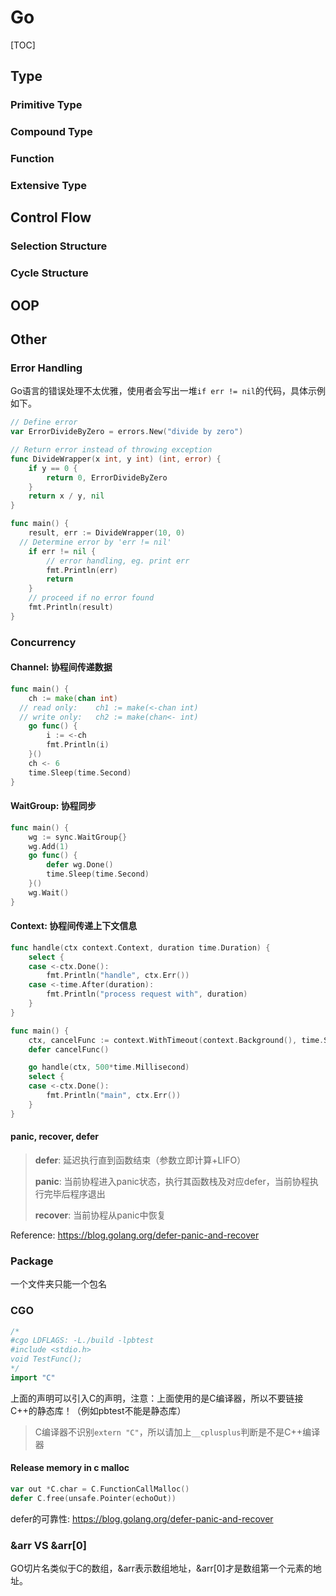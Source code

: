 # Go

[TOC]

## Type

### Primitive Type

### Compound Type

### Function

### Extensive Type



## Control Flow

### Selection Structure

### Cycle Structure



## OOP



## Other

### Error Handling

Go语言的错误处理不太优雅，使用者会写出一堆`if err != nil`的代码，具体示例如下。

```go
// Define error
var ErrorDivideByZero = errors.New("divide by zero")

// Return error instead of throwing exception
func DivideWrapper(x int, y int) (int, error) {
	if y == 0 {
		return 0, ErrorDivideByZero
	}
	return x / y, nil
}

func main() {
	result, err := DivideWrapper(10, 0)
  // Determine error by 'err != nil'
	if err != nil {
		// error handling, eg. print err
		fmt.Println(err)
		return
	}
	// proceed if no error found
	fmt.Println(result)
}
```

### Concurrency

#### Channel: 协程间传递数据

```go
func main() {
	ch := make(chan int)
  // read only:    ch1 := make(<-chan int)
  // write only:   ch2 := make(chan<- int)
	go func() {
		i := <-ch
		fmt.Println(i)
	}()
	ch <- 6
	time.Sleep(time.Second)
}
```

#### WaitGroup: 协程同步

```go
func main() {
	wg := sync.WaitGroup{}
	wg.Add(1)
	go func() {
		defer wg.Done()
		time.Sleep(time.Second)
	}()
	wg.Wait()
}
```

#### Context: 协程间传递上下文信息

```go
func handle(ctx context.Context, duration time.Duration) {
	select {
	case <-ctx.Done():
		fmt.Println("handle", ctx.Err())
	case <-time.After(duration):
		fmt.Println("process request with", duration)
	}
}

func main() {
	ctx, cancelFunc := context.WithTimeout(context.Background(), time.Second)
	defer cancelFunc()

	go handle(ctx, 500*time.Millisecond)
	select {
	case <-ctx.Done():
		fmt.Println("main", ctx.Err())
	}
}
```

#### panic, recover, defer

> **defer**: 延迟执行直到函数结束（参数立即计算+LIFO）
>
> **panic**: 当前协程进入panic状态，执行其函数栈及对应defer，当前协程执行完毕后程序退出
>
> **recover**: 当前协程从panic中恢复

Reference: https://blog.golang.org/defer-panic-and-recover

### Package

一个文件夹只能一个包名

### CGO

```go
/*
#cgo LDFLAGS: -L./build -lpbtest
#include <stdio.h>
void TestFunc();
*/
import "C"
```

上面的声明可以引入C的声明，注意：上面使用的是C编译器，所以不要链接C++的静态库！（例如pbtest不能是静态库）

> C编译器不识别`extern "C"`，所以请加上`__cplusplus`判断是不是C++编译器

#### Release memory in c malloc

```go
var out *C.char = C.FunctionCallMalloc()
defer C.free(unsafe.Pointer(echoOut))
```

defer的可靠性: https://blog.golang.org/defer-panic-and-recover

### &arr VS &arr[0]

GO切片名类似于C的数组，&arr表示数组地址，&arr[0]才是数组第一个元素的地址。